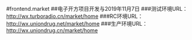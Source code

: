 #frontend.market
##电子开方项目开发与2019年11月7日
###测试环境URL：http://wx.turboradio.cn/market/home
###RC环境URL：http://wx.uniondrug.net/market/home
###生产环境URL：http://wx.uniondrug.cn/market/home
